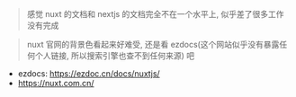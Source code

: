> 感觉 nuxt 的文档和 nextjs 的文档完全不在一个水平上, 似乎差了很多工作没有完成

> nuxt 官网的背景色看起来好难受, 还是看 ezdocs(这个网站似乎没有暴露任何个人链接, 所以搜索引擎也查不到任何来源) 吧

- ezdocs: https://ezdoc.cn/docs/nuxtjs/
- https://nuxt.com.cn/
